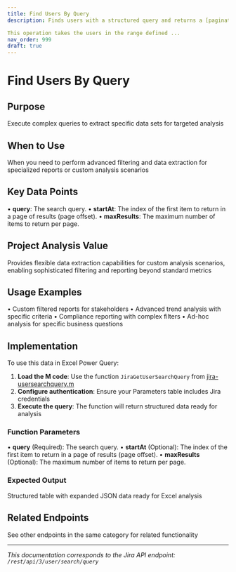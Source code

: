 ```yaml
---
title: Find Users By Query
description: Finds users with a structured query and returns a [paginated](#pagination) list of user details.

This operation takes the users in the range defined ...
nav_order: 999
draft: true
---
```


# Find Users By Query

## Purpose
Execute complex queries to extract specific data sets for targeted analysis

## When to Use
When you need to perform advanced filtering and data extraction for specialized reports or custom analysis scenarios

## Key Data Points
• **query**: The search query.
• **startAt**: The index of the first item to return in a page of results (page offset).
• **maxResults**: The maximum number of items to return per page.

## Project Analysis Value
Provides flexible data extraction capabilities for custom analysis scenarios, enabling sophisticated filtering and reporting beyond standard metrics

## Usage Examples
• Custom filtered reports for stakeholders
• Advanced trend analysis with specific criteria
• Compliance reporting with complex filters
• Ad-hoc analysis for specific business questions

## Implementation
To use this data in Excel Power Query:

1. **Load the M code**: Use the function `JiraGetUserSearchQuery` from [jira-usersearchquery.m](../assets/jira-usersearchquery.m)
2. **Configure authentication**: Ensure your Parameters table includes Jira credentials
3. **Execute the query**: The function will return structured data ready for analysis

### Function Parameters
• **query** (Required): The search query.
• **startAt** (Optional): The index of the first item to return in a page of results (page offset).
• **maxResults** (Optional): The maximum number of items to return per page.

### Expected Output
Structured table with expanded JSON data ready for Excel analysis

## Related Endpoints
See other endpoints in the same category for related functionality

---
*This documentation corresponds to the Jira API endpoint: `/rest/api/3/user/search/query`*
